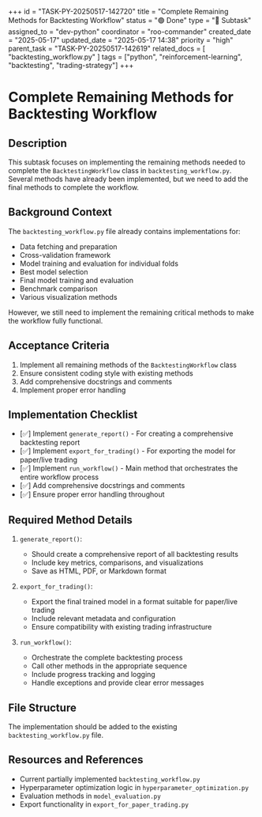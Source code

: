+++
id = "TASK-PY-20250517-142720"
title = "Complete Remaining Methods for Backtesting Workflow"
status = "🟢 Done"
type = "🔧 Subtask"
assigned_to = "dev-python"
coordinator = "roo-commander"
created_date = "2025-05-17"
updated_date = "2025-05-17 14:38"
priority = "high"
parent_task = "TASK-PY-20250517-142619"
related_docs = [
    "backtesting_workflow.py"
]
tags = ["python", "reinforcement-learning", "backtesting", "trading-strategy"]
+++

# Complete Remaining Methods for Backtesting Workflow

## Description

This subtask focuses on implementing the remaining methods needed to complete the `BacktestingWorkflow` class in `backtesting_workflow.py`. Several methods have already been implemented, but we need to add the final methods to complete the workflow.

## Background Context

The `backtesting_workflow.py` file already contains implementations for:
- Data fetching and preparation
- Cross-validation framework
- Model training and evaluation for individual folds
- Best model selection
- Final model training and evaluation
- Benchmark comparison
- Various visualization methods

However, we still need to implement the remaining critical methods to make the workflow fully functional.

## Acceptance Criteria

1. Implement all remaining methods of the `BacktestingWorkflow` class
2. Ensure consistent coding style with existing methods
3. Add comprehensive docstrings and comments
4. Implement proper error handling

## Implementation Checklist

- [✅] Implement `generate_report()` - For creating a comprehensive backtesting report
- [✅] Implement `export_for_trading()` - For exporting the model for paper/live trading
- [✅] Implement `run_workflow()` - Main method that orchestrates the entire workflow process
- [✅] Add comprehensive docstrings and comments
- [✅] Ensure proper error handling throughout

## Required Method Details

1. `generate_report()`:
   - Should create a comprehensive report of all backtesting results
   - Include key metrics, comparisons, and visualizations
   - Save as HTML, PDF, or Markdown format

2. `export_for_trading()`:
   - Export the final trained model in a format suitable for paper/live trading
   - Include relevant metadata and configuration
   - Ensure compatibility with existing trading infrastructure

3. `run_workflow()`:
   - Orchestrate the complete backtesting process
   - Call other methods in the appropriate sequence
   - Include progress tracking and logging
   - Handle exceptions and provide clear error messages

## File Structure

The implementation should be added to the existing `backtesting_workflow.py` file.

## Resources and References

- Current partially implemented `backtesting_workflow.py`
- Hyperparameter optimization logic in `hyperparameter_optimization.py`
- Evaluation methods in `model_evaluation.py`
- Export functionality in `export_for_paper_trading.py`